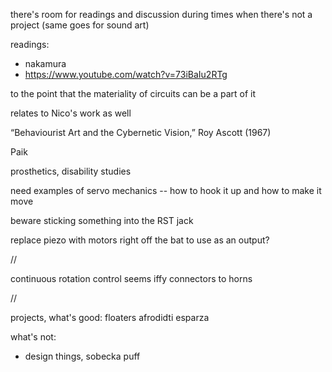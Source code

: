 
there's room for readings and discussion during times when there's not a project (same goes for sound art)

readings:
- nakamura
- https://www.youtube.com/watch?v=73iBaIu2RTg

to the point that the materiality of circuits can be a part of it

relates to Nico's work as well

“Behaviourist Art and the Cybernetic Vision,” Roy Ascott (1967)

Paik

prosthetics, disability studies



need examples of servo mechanics -- how to hook it up and how to make it move

beware sticking something into the RST jack


replace piezo with motors right off the bat to use as an output?


//


continuous rotation control seems iffy
connectors to horns

//


projects, what's good:
floaters
afrodidti
esparza

what's not:
- design things, sobecka puff



